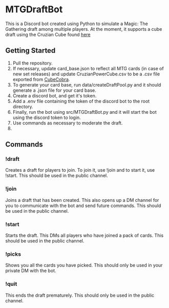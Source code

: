 

# MTGDraftBot
This is a Discord bot created using Python to simulate a Magic: The Gathering draft among multiple players. At the moment, it supports a cube draft using the Cruzian Cube found [here](https://cubecobra.com/cube/list/cruzian)

## Getting Started ## 
1. Pull the repository. 
2. If necessary, update card_base.json to reflect all MTG cards (in case of new  set releases) and update CruzianPowerCube.csv to be a .csv file exported from [CubeCobra](https://cubecobra.com/). 
3. To generate your card base, run data/createDraftPool.py and it should generate a .json file for your card base.
4. Create a discord bot, and get it's token.
5. Add a .env file containing the token of the discord bot to the root directory. 
6. Finally, run the bot using src/MTGDraftBot.py and it will start the bot using the discord token to login.
7. Use commands as necessary to moderate the draft.
8. 
## Commands ##

### !draft ###
Creates a draft for players to join. To join it, use !join and to start it, use !start. This should be used in the public channel.

### !join ###
Joins a draft that has been created. This also opens up a DM channel for you to communicate with the bot and send future commands. This should be used in the public channel.

### !start ###
Starts the draft. This DMs all players who have joined a pack of cards. This should be used in the public channel. 

### !picks <timeout> ###
Shows you all the cards you have picked. This should only be used in your private DM with the bot.

### !quit ### 
This ends the draft prematurely. This should only be used in the public channel. 
